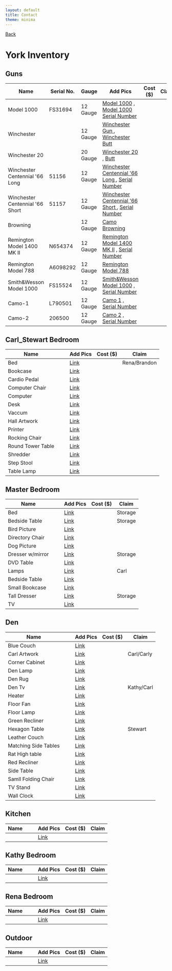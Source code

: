 ```yaml
---
layout: default
title: Contact
theme: minima
---
```

[Back](home.html)

# York Inventory
## Guns

| Name  |Serial No. |Gauge   |Add Pics | Cost ($) |Claim |
|-------|-----------|--------|---------|----------|----------|
| Model 1000     |  FS31694    |  12 Gauge    | [Model 1000](/Images/guns/Model1000_Gun.JPEG) , [Model 1000 Serial Number](/Images/guns/Model1000_SN.JPEG) |   |   |
| Winchester     |      |  12 Gauge    | [Winchester Gun ](/Images/guns/Winchester_Gun.JPEG) , [Winchester Butt](/Images/guns/Winchester_Butt.JPEG) |   |    |
| Winchester 20     |      |  20 Gauge    | [Winchester 20](/Images/Winchester_Gun20.JPEG)  , [Butt](/Images/guns/Winchester_20BUTT.JPEG) |   |    |
|Winchester Centennial '66 Long       | 51156   |  12 Gauge    | [Winchester Centennial '66 Long ](/Images/guns/WinchesterCentennial66_Gun1.JPEG)  , [Serial Number](/Images/guns/WinchesterCentennial66_Gun1_SN.JPEG) |   |    |
| Winchester Centennial '66 Short     |  51157   |  12 Gauge    | [Winchester Centennial '66 Short ](/Images/guns/WinchesterCenntennial_Gun2.JPEG)  , [Serial Number](/Images/guns/WinchesterCentennial_Gun2_SN.JPEG) |   |  |  
| Browning     |     |  12 Gauge    | [Camo Browning](/Images/guns/Camo_Gun.JPEG) |   |  | 
| Remington Model 1400 MK II |   N654374    |  12 Gauge    | [Remington Model 1400 MK II](/Images/guns/Remington%20Model%201400%20MK%20II_Gun.JPEG) , [Serial Number](/Images/guns/Remington%20Model%201400%20MK%20II%20SN.JPEG) |   |   |
|Remington Model 788      |  A6098292   |  12 Gauge    |[Remington Model 788](/Images/guns/UNK_Gun.JPEG)   |      |  |
|Smith&Wesson Model 1000       | FS15524   |  12 Gauge    | [Smith&Wesson Model 1000](/Images/guns/Smith&Wesson_Gun.JPEG) , [Serial Number](/Images/guns/Smith&Wesson_SN.JPEG) |   |   | 
|Camo-1     |  L790501   |  12 Gauge    | [Camo 1](/Images/Camo-1_Gun.JPEG) , [Serial Number](/Images/guns/Camo-1_SN.JPEG) |      |  |
|Camo-2     |  206500   |  12 Gauge    | [Camo 2](/Images/guns/Camo-2_Gun.JPEG) , [Serial Number](/Images/guns/Camo-2_SN.JPEG) |   |   |

## Carl_Stewart Bedroom

| Name  | |   |Add Pics | Cost ($) |Claim |
|-------|-|---|---------|----------|------|
| Bed      | |   |[Link](/Images/back/bed%20(4in).png)         |          | Rena/Brandon     |
| Bookcase      | |   |[Link](/Images/back/bookcase%20(4in).png)         |          |     |
|Cardio Pedal       | |   |[Link](/Images/back/cardio%20pedal%20(4in).png)         |          |     |
|Computer Chair       | |   |[Link](/Images/back/computer%20chair%20(4in).png)         |          |     |
| Computer      | |   |[Link](/Images/back/computer%20monitor_keyboard%20(4in).png)         |          |     |
| Desk      | |   |[Link](/Images/back/desk%20(4in).png)         |          |     |
|Vaccum       | |   |[Link](/Images/back/eureka%20vacuum%20(4in).png)         |          |     |
| Hall Artwork      | |   |[Link](/Images/back/hall%20artwork%20(4in).png)         |          |     |
| Printer      | |   |[Link](/Images/back/printer%20(4in).png)         |          |     |
| Rocking Chair      | |   |[Link](/Images/back/rocking%20chair%20(4in).png)         |          |     |
| Round Tower Table      | |   |[Link](/Images/back/round%20tower%20table%20(4in).png)         |          |     |
| Shredder      | |   |[Link](/Images/back/shredder%20(4in).png)         |          |     |
| Step Stool      | |   |[Link](/Images/back/step%20stool%20(4in).png)         |          |     |
|Table Lamp      | |   |[Link](/Images/back/table%20lamp%20(4in).png)         |          |     |

## Master Bedroom

| Name  | |  |Add Pics | Cost ($) |Claim |
|-------|-----------|--------|---------|----------|------|
| Bed      |  |  | [Link](/Images/master/bed.png)  |     | Storage |
| Bedside Table     |  |  | [Link](/Images/master/bedside%20table%20(4in).png)  |     |Storage  |
| Bird Picture     |  |  | [Link](/Images/master/bird%20pic%20(4in).png)  |     |  |
|Directory Chair      |  |  | [Link](/Images/master/chair%20(4in).png)  |     |  |
| Dog Picture     |  |  | [Link](/Images/master/dog%20picture%20(4in).png)  |     |  |
| Dresser w/mirror     |  |  | [Link](/Images/master/dresser%20with%20mirror%20(4in).png)  |     |Storage  |
| DVD Table     |  |  | [Link](/Images/master/DVD%20table%20(4in).png)  |     |  |
| Lamps     |  |  | [Link](/Images/master/lamps%20(4in).png)  |     | Carl |
|Bedside Table      |  |  | [Link](/Images/master/narrow%20bedside%20table%20(4in).png)  |     |  |
| Small Bookcase     |  |  | [Link](/Images/master/small%20bookcase%20(4in).png)  |     |  |
| Tall Dresser     |  |  | [Link](/Images/master/tall%20dresser%20(4in).png)  |     |Storage  |
| TV     |  |  | [Link](/Images/master/tv%20(4in).png)  |     |  |


## Den

| Name  | | |Add Pics | Cost ($) |Claim |
|-------|-|-|---------|----------|------|
| Blue Couch      |  |  | [Link](/Images/den/blue%20couch.jpg)  |     |  |
| Carl Artwork      |  |  | [Link](/Images/den/carl%20den%20artwork%20(4in).png)  |     | Carl/Carly |
| Corner Cabinet      |  |  | [Link](/Images/den/corner%20cabinet%20(4in).png)  |     |  |
|  Den Lamp     |  |  | [Link](/Images/den/den%20lamp%20(4in).png)  |     |  |
| Den Rug      |  |  | [Link](/Images/den/den%20rug%20(4in).png)  |     |  |
|  Den Tv     |  |  | [Link](/Images/den/den%20tv%20(4in).png)  |     |Kathy/Carl  |
|  Heater     |  |  | [Link](/Images/den/fire%20place%20(4in).png)  |     |  |
| Floor Fan      |  |  | [Link](/Images/den/floor%20fan%20(4in).png)  |     |  |
|Floor Lamp       |  |  | [Link](/Images/den/floor%20lamp%20(4in).png)  |     |  |
| Green Recliner      |  |  | [Link](/Images/den/green%20recliner%20(4in).png)  |     |  |
|Hexagon Table       |  |  | [Link](/Images/den/hexagon%20table%20(4in).png)  |     | Stewart |
| Leather Couch     |  |  | [Link](/Images/den/leather%20couch%20(4in).png)  |     |  |
| Matching Side Tables      |  |  | [Link](/Images/den/matching%20side%20table%20(4in).png)  |     |  |
| Rat High table      |  |  | [Link](/Images/den/Rats%20high%20table%20(4in).png)  |     |  |
| Red Recliner      |  |  | [Link](/Images/den/red%20recliner%20(4in).png)  |     |  |
|Side Table       |  |  | [Link](/Images/den/side%20table%20(has%20matchimg%20one)%20(4in).png)  |     |  |
|Samll Folding Chair       |  |  | [Link](/Images/den/small%20folding%20table%20(4in).png)  |     |  |
| TV Stand      |  |  | [Link](/Images/den/tv%20stand%20(4in).png)  |     |  |
| Wall Clock      |  |  | [Link](/Images/den/wall%20clock%20(4in).png)  |     |  |


## Kitchen

| Name  | | |Add Pics | Cost ($) |Claim |
|-------|-|-|---------|----------|------|
|       |  |  | [Link](/Images)  |     |  |

## Kathy Bedroom

| Name  | | |Add Pics | Cost ($) |Claim |
|-------|-|-|---------|----------|------|
|       |  |  | [Link](/Images)  |     |  |

## Rena Bedroom

| Name  | | |Add Pics | Cost ($) |Claim |
|-------|-|-|---------|----------|------|
|       |  |  | [Link](/Images)  |     |  |

## Outdoor

| Name  | | |Add Pics | Cost ($) |Claim |
|-------|-|-|---------|----------|------|
|       |  |  | [Link](/Images)  |     |  |





<!-- |      |[![Model 1000](/Images/Model1000_SN.JPEG)](https://example.com)  |  |   |   |   | -->
